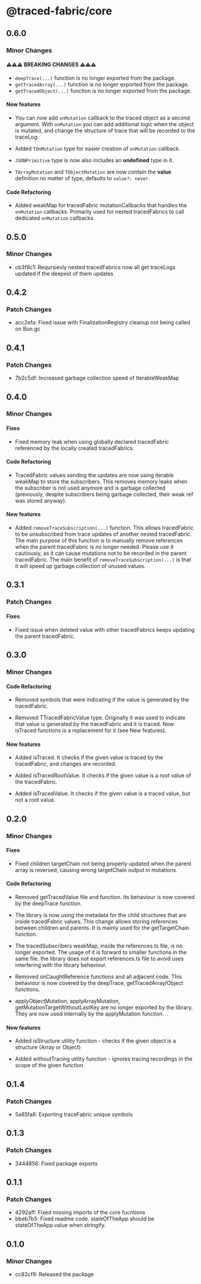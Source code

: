# @traced-fabric/core

## 0.6.0

### Minor Changes

#### ⚠️⚠️⚠️ BREAKING CHANGES ⚠️⚠️⚠️

- `deepTrace(...)` function is no longer exported from the package.
- `getTracedArray(...)` function is no longer exported from the package.
- `getTracedObject(...)` function is no longer exported from the package.

#### New features

- You can now add `onMutation` callback to the traced object as a second argument. With `onMutation` you can add additional logic when the object is mutated, and change the structure of trace that will be recorded to the traceLog.

- Added `TOnMutation` type for easier creation of `onMutation` callback.

- `JSONPrimitive` type is now also includes an **undefined** type in it.

- `TArrayMutation` and `TObjectMutation` are now contain the **value** definition no matter of type, defaults to `value?: never`.

#### Code Refactoring

- Added weakMap for tracedFabric mutationCallbacks that handles the `onMutation` callbacks. Primarily used for nested tracedFabrics to call dedicated `onMutation` callbacks.

## 0.5.0

### Minor Changes

- cb3f8c1: Reqursievly nested tracedFabrics now all get traceLogs updated if the deepest of them updates

## 0.4.2

### Patch Changes

- acc2efa: Fixed issue with FinalizationRegistry cleanup not being called on Bun.gc

## 0.4.1

### Patch Changes

- 7b2c5df: Increased garbage collection speed of IterableWeakMap

## 0.4.0

### Minor Changes

#### Fixes

- Fixed memory leak when using globally declared tracedFabric referenced by the locally created tracedFabrics.

#### Code Refactoring

- TracedFabric values sending the updates are now using iterable weakMap to store the subscribers. This removes memory leaks when the subscriber is not used anymore and is garbage collected (previously, despite subscribers being garbage collected, their weak ref was stored anyway).

#### New features

- Added `removeTraceSubscription(...)` function. This allows tracedFabric to be unsubscribed from trace updates of another nested tracedFabric. The main purpose of this function is to manually remove references when the parent tracedFabric is no longer needed. Please use it cautiously, as it can cause mutations not to be recorded in the parent tracedFabric. The main benefit of `removeTraceSubscription(...)` is that it will speed up garbage collection of unused values.

## 0.3.1

### Patch Changes

#### Fixes

- Fixed issue when deleted value with other tracedFabrics keeps updating the parent tracedFabric.

## 0.3.0

### Minor Changes

#### Code Refactoring

- Removed symbols that were indicating if the value is generated by the tracedFabric.

- Removed TTracedFabricValue type. Originally it was used to indicate that value is generated by the tracedFabric and it is traced. Now isTraced functions is a replacement for it (see New features).

#### New features

- Added isTraced. It checks if the given value is traced by the tracedFabric, and changes are recorded.

- Added isTracedRootValue. It checks if the given value is a root value of the tracedFabric.

- Added isTracedValue. It checks if the given value is a traced value, but not a root value.

## 0.2.0

### Minor Changes

#### Fixes

- Fixed children targetChain not being properly updated when the parent array is reversed, causing wrong targetChain output in mutations.

#### Code Refactoring

- Removed getTracedValue file and function. Its behaviour is now covered by the deepTrace function.

- The library is now using the metadata for the child structures that are inside tracedFabric values. This change allows storing references between children and parents. It is mainly used for the getTargetChain function.

- The tracedSubscribers weakMap, inside the references.ts file, is no longer exported. The usage of it is forward to smaller functions in the same file. the library does not export references.ts file to avoid uses interfering with the library behaviour.

- Removed onCaughtReference functions and all adjacent code. This behaviour is now covered by the deepTrace, getTracedArray/Object functions.

- applyObjectMutation, applyArrayMutation, getMutationTargetWithoutLastKey are no longer exported by the library. They are now used internally by the applyMutation function.

#### New features

- Added isStructure utility function - checks if the given object is a structure (Array or Object)

- Added withoutTracing utility function - ignores tracing recordings in the scope of the given function

## 0.1.4

### Patch Changes

- 5a85fa8: Exporting traceFabric unique symbols

## 0.1.3

### Patch Changes

- 3444856: Fixed package exports

## 0.1.1

### Patch Changes

- 4292aff: Fixed missing imports of the core fucntions
- bbeb7b5: Fixed readme code. stateOfTheApp should be stateOfTheApp.value when stringify.

## 0.1.0

### Minor Changes

- cc82cf9: Released the package

